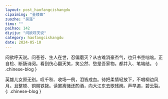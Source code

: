 ```yaml
---
layout: post_haofangcishangdu
cipaiming: "金缕曲"
zuozhe: "吴藻"
timu: ""
paihao: 142
diyiju: "闷欲呼天说"
category: haofangcishangdu
date: 2024-05-10
---
```


闷欲呼天说。问苍苍、生人在世，忍偏磨灭？从古难消豪杰气，也只书空咄咄。正自检、断肠诗阅。看到伤心翻天笑，笑公然、愁是吾家物。都并入、笔端结。
{: .chinese-blog }

英雄儿女原无别。叹千秋、收场一例，泪皆成血。待把柔情轻放下，不唱柳边风月。且整顿、铜琶铁拨。读罢离骚还酌酒，向大江东去歌残阕。声早遏，碧云裂。
{: .chinese-blog }
